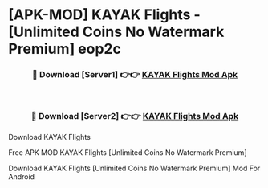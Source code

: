 # [APK-MOD] KAYAK  Flights - [Unlimited Coins No Watermark Premium] eop2c



<div align="center">
<h3>🔴 Download [Server1] 👉👉 <a href="https://momento.my/?title=KAYAK__Flights">KAYAK  Flights Mod Apk</a></h3><br>

<h3>🔴 Download [Server2] 👉👉 <a href="https://momento.my/?title=KAYAK__Flights">KAYAK  Flights Mod Apk</a></h3>
</div>



Download KAYAK  Flights 

Free APK MOD KAYAK  Flights [Unlimited Coins No Watermark Premium]

Download KAYAK  Flights [Unlimited Coins No Watermark Premium] Mod For Android
